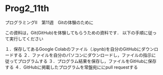 # Prog2_11th
プログラミングⅡ　第11週　Gitの体験のために

この資料は，Git(GitHub)を体験してもらうための資料です．
以下の手順に従って実行してください

１．保存してあるGoogle Colabのファイル（.ipynb)を自分のGitHubにダウンロードする
２．ファイルを自分のパソコンにダウンロードし，ファイルの指示に従ってプログラムする
３．プログラム結果を保存し，ファイルをGitHubに保存する
４．GitHubに掲載したプログラムを常盤宛ににpull requestする

